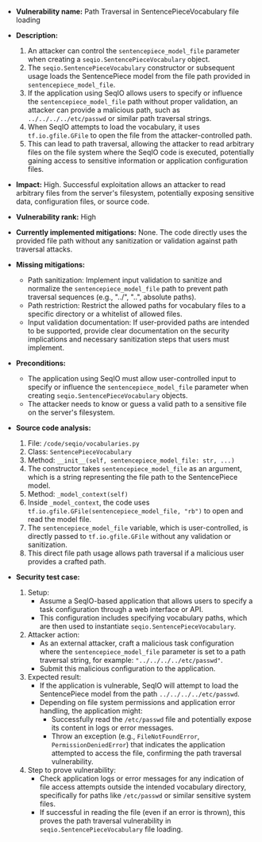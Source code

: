 - **Vulnerability name:** Path Traversal in SentencePieceVocabulary file loading

- **Description:**
  1. An attacker can control the `sentencepiece_model_file` parameter when creating a `seqio.SentencePieceVocabulary` object.
  2. The `seqio.SentencePieceVocabulary` constructor or subsequent usage loads the SentencePiece model from the file path provided in `sentencepiece_model_file`.
  3. If the application using SeqIO allows users to specify or influence the `sentencepiece_model_file` path without proper validation, an attacker can provide a malicious path, such as `../../../../etc/passwd` or similar path traversal strings.
  4. When SeqIO attempts to load the vocabulary, it uses `tf.io.gfile.GFile` to open the file from the attacker-controlled path.
  5. This can lead to path traversal, allowing the attacker to read arbitrary files on the file system where the SeqIO code is executed, potentially gaining access to sensitive information or application configuration files.

- **Impact:**
  High. Successful exploitation allows an attacker to read arbitrary files from the server's filesystem, potentially exposing sensitive data, configuration files, or source code.

- **Vulnerability rank:** High

- **Currently implemented mitigations:**
  None. The code directly uses the provided file path without any sanitization or validation against path traversal attacks.

- **Missing mitigations:**
  - Path sanitization: Implement input validation to sanitize and normalize the `sentencepiece_model_file` path to prevent path traversal sequences (e.g., "../", "..\", absolute paths).
  - Path restriction: Restrict the allowed paths for vocabulary files to a specific directory or a whitelist of allowed files.
  - Input validation documentation: If user-provided paths are intended to be supported, provide clear documentation on the security implications and necessary sanitization steps that users must implement.

- **Preconditions:**
  - The application using SeqIO must allow user-controlled input to specify or influence the `sentencepiece_model_file` parameter when creating `seqio.SentencePieceVocabulary` objects.
  - The attacker needs to know or guess a valid path to a sensitive file on the server's filesystem.

- **Source code analysis:**
  1. File: `/code/seqio/vocabularies.py`
  2. Class: `SentencePieceVocabulary`
  3. Method: `__init__(self, sentencepiece_model_file: str, ...)`
  4. The constructor takes `sentencepiece_model_file` as an argument, which is a string representing the file path to the SentencePiece model.
  5. Method: `_model_context(self)`
  6. Inside `_model_context`, the code uses `tf.io.gfile.GFile(sentencepiece_model_file, "rb")` to open and read the model file.
  7. The `sentencepiece_model_file` variable, which is user-controlled, is directly passed to `tf.io.gfile.GFile` without any validation or sanitization.
  8. This direct file path usage allows path traversal if a malicious user provides a crafted path.

- **Security test case:**
  1. Setup:
     - Assume a SeqIO-based application that allows users to specify a task configuration through a web interface or API.
     - This configuration includes specifying vocabulary paths, which are then used to instantiate `seqio.SentencePieceVocabulary`.
  2. Attacker action:
     - As an external attacker, craft a malicious task configuration where the `sentencepiece_model_file` parameter is set to a path traversal string, for example: `"../../../../etc/passwd"`.
     - Submit this malicious configuration to the application.
  3. Expected result:
     - If the application is vulnerable, SeqIO will attempt to load the SentencePiece model from the path `../../../../etc/passwd`.
     - Depending on file system permissions and application error handling, the application might:
       - Successfully read the `/etc/passwd` file and potentially expose its content in logs or error messages.
       - Throw an exception (e.g., `FileNotFoundError`, `PermissionDeniedError`) that indicates the application attempted to access the file, confirming the path traversal vulnerability.
  4. Step to prove vulnerability:
     - Check application logs or error messages for any indication of file access attempts outside the intended vocabulary directory, specifically for paths like `/etc/passwd` or similar sensitive system files.
     - If successful in reading the file (even if an error is thrown), this proves the path traversal vulnerability in `seqio.SentencePieceVocabulary` file loading.